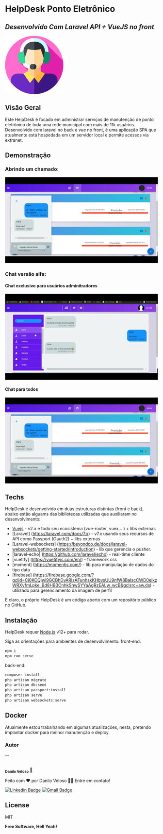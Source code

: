 # HelpDesk Ponto Eletrônico
## _Desenvolvido Com Laravel API + VueJS no front_

[![N|Solid](./front/public/img/icons/android-chrome-192x192.png)](http://131.255.233.6:8000/login)

## Visão Geral
Este HelpDesk é focado em administrar serviços de manutenção de ponto eletrônico de toda uma rede municipal com mais de 11k usuários. Desenvolvido com laravel no back e vue no front, é uma aplicação SPA que atualmente está hospedada em um servidor local e permite acessos via extranet.

## Demonstração

### Abrindo um chamado:

![N|Solid](./front/src/assets/images/component_chat.png)

### Chat versão alfa:

#### Chat exclusivo para usuários adminitradores

![N|Solid](./front/src/assets/images/page_chat.png)

#### Chat para todos

![N|Solid](./front/src/assets/images/component_chat.png)


## Techs

HelpDesk é desenvolvido em duas estruturas distintas (front e back), abaixo estão alguams das bibliotecas utilizadas que auxiliaram no desenvolvimento:

- [Vuejs](https://vuejs.org/) - v2.x e todo seu ecosistema (vue-router, vuex,.. ) + libs externas
- [Laravel] (https://laravel.com/docs/7.x) - v7.x usando seus recursos de API como Passport (Oauth2) + libs externas
- [Laravel-websockets] (https://beyondco.de/docs/laravel-websockets/getting-started/introduction) - lib que gerencia o pusher.
- [laravel-echo] (https://github.com/laravel/echo) - real-time cliente
- [vuetify] (https://vuetifyjs.com/en/) - framework css
- [moment] (https://momentjs.com/) - lib para manipulação de dados do tipo data
- [firebase] (https://firebase.google.com/?gclid=Cj0KCQjwl9GCBhDvARIsAFunhskKHbvsUU9nfW8BaIscCWD0eikzWRXvfmLpke_Bd8HB3OnhkShwSYYaAgRzEALw_wcB&gclsrc=aw.ds) - utilizado para gerenciamento da imagem de perfil

E claro, o próprio HelpDesk é um código aberto com um repositório público
no GitHub.

## Instalação

HelpDesk requer [Node.js](https://nodejs.org/) v12+ para rodar.

Siga as orientações para ambientes de desenvolvimento.
front-end:
```sh
npm i
npm run serve
```
back-end: 
```sh
composer install
php artisan migrate
php artisan db:seed
php artisan passport:install
php artisan serve
php artisan websockets:serve
```

## Docker

Atualmente estou trabalhando em algumas atualizações, nesta, pretendo implantar docker para melhor manutenção e deploy.

### Autor
--

<a href="https://github.com/DaniloSax.png">
 <img style="border-radius: 50%;" src="https://avatars.githubusercontent.com/u/50502834?v=4" width="100px;" alt=""/>
 <br />
 <sub><b>Danilo Veloso</b></sub></a> <a href="https://github.com/DaniloSax" title="Rocketseat">🚀</a>


Feito com ❤️ por Danilo Veloso 👋🏽 Entre em contato!

[![Linkedin Badge](https://img.shields.io/badge/-Danilo-blue?style=flat-square&logo=Linkedin&logoColor=white&link=https://www.linkedin.com/in/tgmarinho/)](https://www.linkedin.com/in/danilo-veloso/) 
[![Gmail Badge](https://img.shields.io/badge/-danilovsdanilo@gmail.com-c14438?style=flat-square&logo=Gmail&logoColor=white&link=mailto:danilovsdanilo@gmail.com)](mailto:danilovsdanilo@gmail.com)


## License

MIT

**Free Software, Hell Yeah!**
